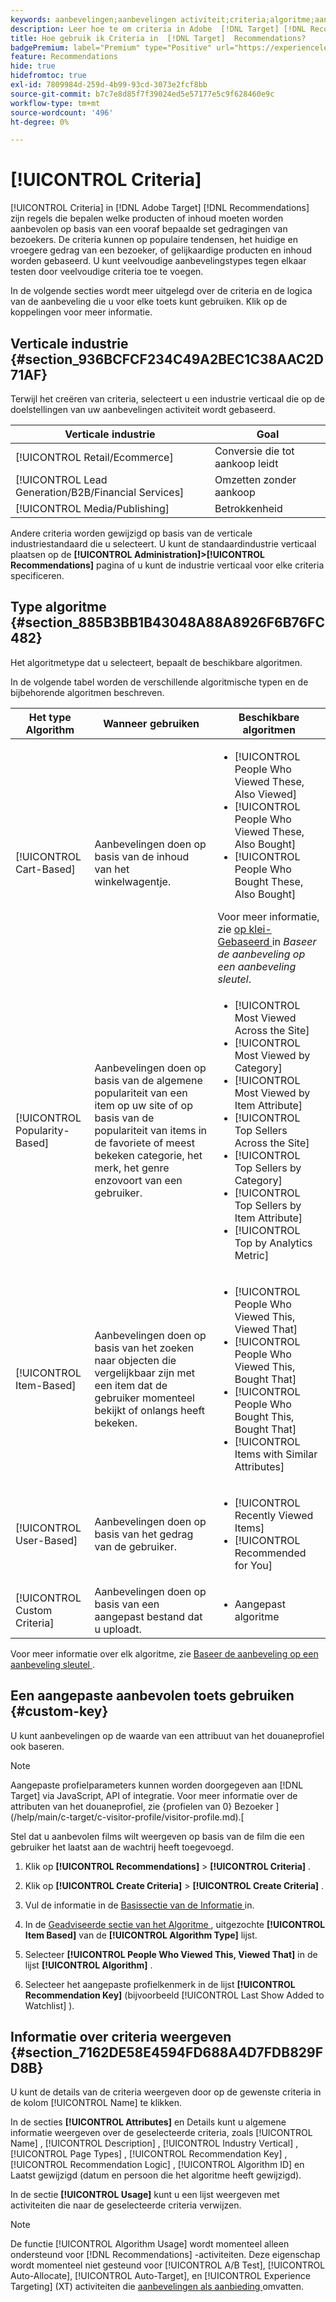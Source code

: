 ```yaml
---
keywords: aanbevelingen;aanbevelingen activiteit;criteria;algoritme;aanbeveling sleutel;douane sleutel;industrie verticaal;kleinhandel;handel;lood generatie;b2b;financiële diensten;media;het publiceren
description: Leer hoe te om criteria in Adobe  [!DNL Target] [!DNL Recommendations] te gebruiken.
title: Hoe gebruik ik Criteria in  [!DNL Target]  Recommendations?
badgePremium: label="Premium" type="Positive" url="https://experienceleague.adobe.com/docs/target/using/introduction/intro.html?lang=en#premium newtab=true" tooltip="Kijk wat er in Target Premium is opgenomen."
feature: Recommendations
hide: true
hidefromtoc: true
exl-id: 7809984d-259d-4b99-93cd-3073e2fcf8bb
source-git-commit: b7c7e8d85f7f39024ed5e57177e5c9f628460e9c
workflow-type: tm+mt
source-wordcount: '496'
ht-degree: 0%

---
```


# [!UICONTROL Criteria]

[!UICONTROL Criteria] in [!DNL Adobe Target] [!DNL Recommendations] zijn regels die bepalen welke producten of inhoud moeten worden aanbevolen op basis van een vooraf bepaalde set gedragingen van bezoekers. De criteria kunnen op populaire tendensen, het huidige en vroegere gedrag van een bezoeker, of gelijkaardige producten en inhoud worden gebaseerd. U kunt veelvoudige aanbevelingstypes tegen elkaar testen door veelvoudige criteria toe te voegen.

In de volgende secties wordt meer uitgelegd over de criteria en de logica van de aanbeveling die u voor elke toets kunt gebruiken. Klik op de koppelingen voor meer informatie.

## Verticale industrie {#section_936BCFCF234C49A2BEC1C38AAC2D71AF}

Terwijl het creëren van criteria, selecteert u een industrie verticaal die op de doelstellingen van uw aanbevelingen activiteit wordt gebaseerd.

| Verticale industrie | Goal |
|--- |--- |
| [!UICONTROL Retail/Ecommerce] | Conversie die tot aankoop leidt |
| [!UICONTROL Lead Generation/B2B/Financial Services] | Omzetten zonder aankoop |
| [!UICONTROL Media/Publishing] | Betrokkenheid |

Andere criteria worden gewijzigd op basis van de verticale industriestandaard die u selecteert. U kunt de standaardindustrie verticaal plaatsen op de **[!UICONTROL Administration]>[!UICONTROL Recommendations]** pagina of u kunt de industrie verticaal voor elke criteria specificeren.

## Type algoritme {#section_885B3BB1B43048A88A8926F6B76FC482}

Het algoritmetype dat u selecteert, bepaalt de beschikbare algoritmen.

In de volgende tabel worden de verschillende algoritmische typen en de bijbehorende algoritmen beschreven.

| Het type Algorithm | Wanneer gebruiken | Beschikbare algoritmen |
| --- | --- | --- |
| [!UICONTROL Cart-Based] | Aanbevelingen doen op basis van de inhoud van het winkelwagentje. | <ul><li>[!UICONTROL People Who Viewed These, Also Viewed]</li><li>[!UICONTROL People Who Viewed These, Also Bought]</li><li>[!UICONTROL People Who Bought These, Also Bought]</li></ul>Voor meer informatie, zie [ op klei-Gebaseerd ](/help/main/c-recommendations/c-algorithms/base-the-recommendation-on-a-recommendation-key.md#cart-based) in *Baseer de aanbeveling op een aanbeveling sleutel*. |
| [!UICONTROL Popularity-Based] | Aanbevelingen doen op basis van de algemene populariteit van een item op uw site of op basis van de populariteit van items in de favoriete of meest bekeken categorie, het merk, het genre enzovoort van een gebruiker. | <ul><li>[!UICONTROL Most Viewed Across the Site]</li><li>[!UICONTROL Most Viewed by Category]</li><li>[!UICONTROL Most Viewed by Item Attribute]</li><li>[!UICONTROL Top Sellers Across the Site]</li><li>[!UICONTROL Top Sellers by Category]</li><li>[!UICONTROL Top Sellers by Item Attribute]</li><li>[!UICONTROL Top by Analytics Metric]</li></ul> |
| [!UICONTROL Item-Based] | Aanbevelingen doen op basis van het zoeken naar objecten die vergelijkbaar zijn met een item dat de gebruiker momenteel bekijkt of onlangs heeft bekeken. | <ul><li>[!UICONTROL People Who Viewed This, Viewed That]</li><li>[!UICONTROL People Who Viewed This, Bought That]</li><li>[!UICONTROL People Who Bought This, Bought That]</li><li>[!UICONTROL Items with Similar Attributes]</li></ul> |
| [!UICONTROL User-Based] | Aanbevelingen doen op basis van het gedrag van de gebruiker. | <ul><li>[!UICONTROL Recently Viewed Items]</li><li>[!UICONTROL Recommended for You]</li></ul> |
| [!UICONTROL Custom Criteria] | Aanbevelingen doen op basis van een aangepast bestand dat u uploadt. | <ul><li>Aangepast algoritme</li></ul> |

Voor meer informatie over elk algoritme, zie [ Baseer de aanbeveling op een aanbeveling sleutel ](/help/main/c-recommendations/c-algorithms/base-the-recommendation-on-a-recommendation-key.md).

## Een aangepaste aanbevolen toets gebruiken {#custom-key}

U kunt aanbevelingen op de waarde van een attribuut van het douaneprofiel ook baseren.

>[!NOTE]
>
>Aangepaste profielparameters kunnen worden doorgegeven aan [!DNL Target] via JavaScript, API of integratie. Voor meer informatie over de attributen van het douaneprofiel, zie {profielen van 0} Bezoeker ](/help/main/c-target/c-visitor-profile/visitor-profile.md).[

Stel dat u aanbevolen films wilt weergeven op basis van de film die een gebruiker het laatst aan de wachtrij heeft toegevoegd.

1. Klik op **[!UICONTROL Recommendations]** > **[!UICONTROL Criteria]** .

1. Klik op **[!UICONTROL Create Criteria]** > **[!UICONTROL Create Criteria]** .

1. Vul de informatie in de [ Basissectie van de Informatie ](/help/main/c-recommendations/c-algorithms/create-new-algorithm.md#info) in.

1. In de [ Geadviseerde sectie van het Algoritme ](/help/main/c-recommendations/c-algorithms/create-new-algorithm.md#rec-algo), uitgezochte **[!UICONTROL Item Based]** van de **[!UICONTROL Algorithm Type]** lijst.

1. Selecteer **[!UICONTROL People Who Viewed This, Viewed That]** in de lijst **[!UICONTROL Algorithm]** .

1. Selecteer het aangepaste profielkenmerk in de lijst **[!UICONTROL Recommendation Key]** (bijvoorbeeld [!UICONTROL Last Show Added to Watchlist] ).

## Informatie over criteria weergeven {#section_7162DE58E4594FD688A4D7FDB829FD8B}

U kunt de details van de criteria weergeven door op de gewenste criteria in de kolom [!UICONTROL Name] te klikken.

In de secties **[!UICONTROL Attributes]** en Details kunt u algemene informatie weergeven over de geselecteerde criteria, zoals [!UICONTROL Name] , [!UICONTROL Description] , [!UICONTROL Industry Vertical] , [!UICONTROL Page Types] , [!UICONTROL Recommendation Key] , [!UICONTROL Recommendation Logic] , [!UICONTROL Algorithm ID] en Laatst gewijzigd (datum en persoon die het algoritme heeft gewijzigd).

In de sectie **[!UICONTROL Usage]** kunt u een lijst weergeven met activiteiten die naar de geselecteerde criteria verwijzen.

>[!NOTE]
>
>De functie [!UICONTROL Algorithm Usage] wordt momenteel alleen ondersteund voor [!DNL Recommendations] -activiteiten. Deze eigenschap wordt momenteel niet gesteund voor [!UICONTROL A/B Test], [!UICONTROL Auto-Allocate], [!UICONTROL Auto-Target], en [!UICONTROL Experience Targeting] (XT) activiteiten die [ aanbevelingen als aanbieding ](/help/main/c-recommendations/recommendations-as-an-offer.md) omvatten.

